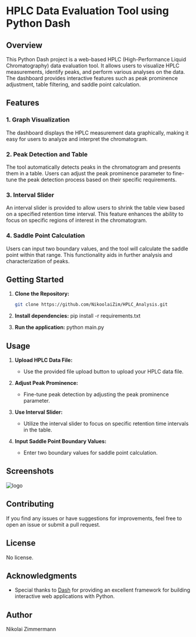 # HPLC Data Evaluation Tool using Python Dash

## Overview

This Python Dash project is a web-based HPLC (High-Performance Liquid Chromatography) data evaluation tool. It allows users to visualize HPLC measurements, identify peaks, and perform various analyses on the data. The dashboard provides interactive features such as peak prominence adjustment, table filtering, and saddle point calculation.

## Features

### 1. Graph Visualization

The dashboard displays the HPLC measurement data graphically, making it easy for users to analyze and interpret the chromatogram.

### 2. Peak Detection and Table

The tool automatically detects peaks in the chromatogram and presents them in a table. Users can adjust the peak prominence parameter to fine-tune the peak detection process based on their specific requirements.

### 3. Interval Slider

An interval slider is provided to allow users to shrink the table view based on a specified retention time interval. This feature enhances the ability to focus on specific regions of interest in the chromatogram.

### 4. Saddle Point Calculation

Users can input two boundary values, and the tool will calculate the saddle point within that range. This functionality aids in further analysis and characterization of peaks.

## Getting Started

1. **Clone the Repository:**
   ```bash
   git clone https://github.com/NikoolaiZim/HPLC_Analysis.git

2. **Install dependencies:**
   pip install -r requirements.txt

3. **Run the application:**
   python main.py

## Usage

1. **Upload HPLC Data File:**
   - Use the provided file upload button to upload your HPLC data file.

2. **Adjust Peak Prominence:**
   - Fine-tune peak detection by adjusting the peak prominence parameter.

3. **Use Interval Slider:**
   - Utilize the interval slider to focus on specific retention time intervals in the table.

4. **Input Saddle Point Boundary Values:**
   - Enter two boundary values for saddle point calculation.

## Screenshots

![logo](https://github.com/NikoolaiZim/HPLC_Analysis/assets/102020689/dc8d05de-3d3b-4283-8c95-0934f627e7f5)

## Contributing

If you find any issues or have suggestions for improvements, feel free to open an issue or submit a pull request.

## License

No license.

## Acknowledgments

- Special thanks to [Dash](https://dash.plotly.com/) for providing an excellent framework for building interactive web applications with Python.

## Author

Nikolai Zimmermann

